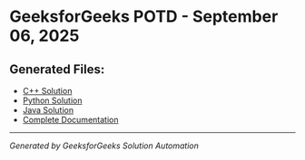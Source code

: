 # GeeksforGeeks POTD - September 06, 2025

## Generated Files:

- [C++ Solution](06_09_2025_gfg.cpp)
- [Python Solution](06_09_2025_gfg.py)
- [Java Solution](06_09_2025_gfg.java)
- [Complete Documentation](06_09_2025_gfg.md)

---
*Generated by GeeksforGeeks Solution Automation*
